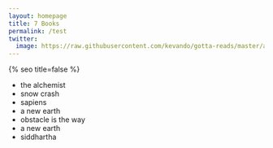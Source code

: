 ```yaml
---
layout: homepage
title: 7 Books
permalink: /test
twitter:
  image: https://raw.githubusercontent.com/kevando/gotta-reads/master/assets/meta-image-olive.jpg
---
```


{% seo title=false %}

- the alchemist
- snow crash
- sapiens
- a new earth
- obstacle is the way
- a new earth
- siddhartha

